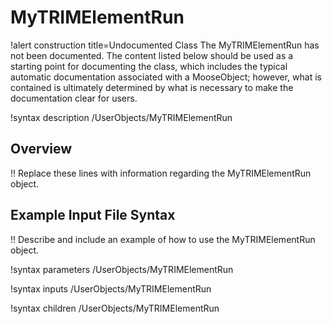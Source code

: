 # MyTRIMElementRun

!alert construction title=Undocumented Class
The MyTRIMElementRun has not been documented. The content listed below should be used as a starting point for
documenting the class, which includes the typical automatic documentation associated with a
MooseObject; however, what is contained is ultimately determined by what is necessary to make the
documentation clear for users.

!syntax description /UserObjects/MyTRIMElementRun

## Overview

!! Replace these lines with information regarding the MyTRIMElementRun object.

## Example Input File Syntax

!! Describe and include an example of how to use the MyTRIMElementRun object.

!syntax parameters /UserObjects/MyTRIMElementRun

!syntax inputs /UserObjects/MyTRIMElementRun

!syntax children /UserObjects/MyTRIMElementRun
